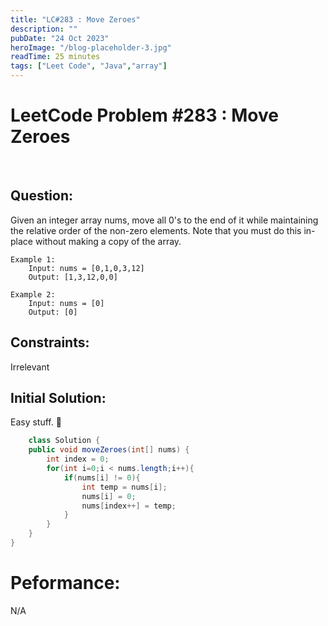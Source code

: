 ```yaml
---
title: "LC#283 : Move Zeroes"
description: ""
pubDate: "24 Oct 2023"
heroImage: "/blog-placeholder-3.jpg"
readTime: 25 minutes
tags: ["Leet Code", "Java","array"]
---
```


# <b> LeetCode Problem #283 : Move Zeroes</b>

<br>

## Question: <br/>

<p class="pl-6">
    Given an integer array nums, move all 0's to the end of it while maintaining the relative order of the non-zero elements.
    Note that you must do this in-place without making a copy of the array.
</p>
<p>

    Example 1:
        Input: nums = [0,1,0,3,12]
        Output: [1,3,12,0,0]

    Example 2:
        Input: nums = [0]
        Output: [0]
</p>

## Constraints: <br/>
Irrelevant

## Initial Solution:

<p class="pl-6">
    Easy stuff. 🙂
</p>

```java
    class Solution {
    public void moveZeroes(int[] nums) {
        int index = 0;
        for(int i=0;i < nums.length;i++){
            if(nums[i] != 0){
                int temp = nums[i];
                nums[i] = 0;
                nums[index++] = temp;
            }
        }
    }
}
```

# Peformance:

N/A